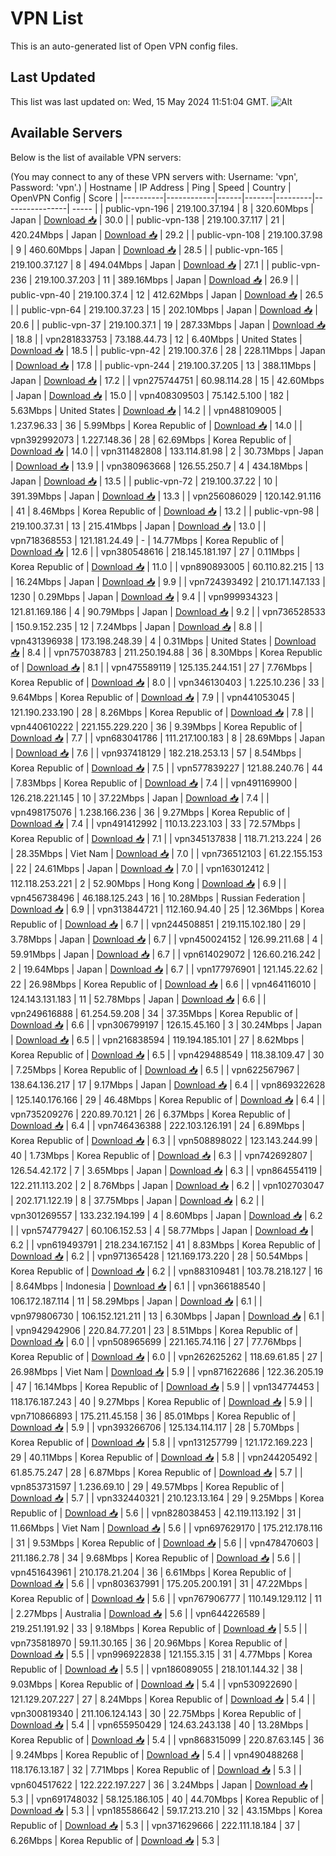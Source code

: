 # VPN List

This is an auto-generated list of Open VPN config files.

## Last Updated

This list was last updated on: Wed, 15 May 2024 11:51:04 GMT.
![Alt](https://repobeats.axiom.co/api/embed/186b98318ef1479477931607c1ad7d823f12451f.svg "Repobeats analytics image")

## Available Servers

Below is the list of available VPN servers:

(You may connect to any of these VPN servers with: Username: 'vpn', Password: 'vpn'.)
| Hostname | IP Address | Ping | Speed | Country | OpenVPN Config | Score |
|----------|------------|------|-------|---------|----------------| ----- |
| public-vpn-196 | 219.100.37.194 | 8 | 320.60Mbps | Japan | [Download 📥](./configs/server_0_JP.ovpn) | 30.0 |
| public-vpn-138 | 219.100.37.117 | 21 | 420.24Mbps | Japan | [Download 📥](./configs/server_1_JP.ovpn) | 29.2 |
| public-vpn-108 | 219.100.37.98 | 9 | 460.60Mbps | Japan | [Download 📥](./configs/server_2_JP.ovpn) | 28.5 |
| public-vpn-165 | 219.100.37.127 | 8 | 494.04Mbps | Japan | [Download 📥](./configs/server_3_JP.ovpn) | 27.1 |
| public-vpn-236 | 219.100.37.203 | 11 | 389.16Mbps | Japan | [Download 📥](./configs/server_4_JP.ovpn) | 26.9 |
| public-vpn-40 | 219.100.37.4 | 12 | 412.62Mbps | Japan | [Download 📥](./configs/server_5_JP.ovpn) | 26.5 |
| public-vpn-64 | 219.100.37.23 | 15 | 202.10Mbps | Japan | [Download 📥](./configs/server_6_JP.ovpn) | 20.6 |
| public-vpn-37 | 219.100.37.1 | 19 | 287.33Mbps | Japan | [Download 📥](./configs/server_7_JP.ovpn) | 18.8 |
| vpn281833753 | 73.188.44.73 | 12 | 6.40Mbps | United States | [Download 📥](./configs/server_8_US.ovpn) | 18.5 |
| public-vpn-42 | 219.100.37.6 | 28 | 228.11Mbps | Japan | [Download 📥](./configs/server_9_JP.ovpn) | 17.8 |
| public-vpn-244 | 219.100.37.205 | 13 | 388.11Mbps | Japan | [Download 📥](./configs/server_10_JP.ovpn) | 17.2 |
| vpn275744751 | 60.98.114.28 | 15 | 42.60Mbps | Japan | [Download 📥](./configs/server_11_JP.ovpn) | 15.0 |
| vpn408309503 | 75.142.5.100 | 182 | 5.63Mbps | United States | [Download 📥](./configs/server_12_US.ovpn) | 14.2 |
| vpn488109005 | 1.237.96.33 | 36 | 5.99Mbps | Korea Republic of | [Download 📥](./configs/server_13_KR.ovpn) | 14.0 |
| vpn392992073 | 1.227.148.36 | 28 | 62.69Mbps | Korea Republic of | [Download 📥](./configs/server_14_KR.ovpn) | 14.0 |
| vpn311482808 | 133.114.81.98 | 2 | 30.73Mbps | Japan | [Download 📥](./configs/server_15_JP.ovpn) | 13.9 |
| vpn380963668 | 126.55.250.7 | 4 | 434.18Mbps | Japan | [Download 📥](./configs/server_16_JP.ovpn) | 13.5 |
| public-vpn-72 | 219.100.37.22 | 10 | 391.39Mbps | Japan | [Download 📥](./configs/server_17_JP.ovpn) | 13.3 |
| vpn256086029 | 120.142.91.116 | 41 | 8.46Mbps | Korea Republic of | [Download 📥](./configs/server_18_KR.ovpn) | 13.2 |
| public-vpn-98 | 219.100.37.31 | 13 | 215.41Mbps | Japan | [Download 📥](./configs/server_19_JP.ovpn) | 13.0 |
| vpn718368553 | 121.181.24.49 | - | 14.77Mbps | Korea Republic of | [Download 📥](./configs/server_20_KR.ovpn) | 12.6 |
| vpn380548616 | 218.145.181.197 | 27 | 0.11Mbps | Korea Republic of | [Download 📥](./configs/server_21_KR.ovpn) | 11.0 |
| vpn890893005 | 60.110.82.215 | 13 | 16.24Mbps | Japan | [Download 📥](./configs/server_22_JP.ovpn) | 9.9 |
| vpn724393492 | 210.171.147.133 | 1230 | 0.29Mbps | Japan | [Download 📥](./configs/server_23_JP.ovpn) | 9.4 |
| vpn999934323 | 121.81.169.186 | 4 | 90.79Mbps | Japan | [Download 📥](./configs/server_24_JP.ovpn) | 9.2 |
| vpn736528533 | 150.9.152.235 | 12 | 7.24Mbps | Japan | [Download 📥](./configs/server_25_JP.ovpn) | 8.8 |
| vpn431396938 | 173.198.248.39 | 4 | 0.31Mbps | United States | [Download 📥](./configs/server_26_US.ovpn) | 8.4 |
| vpn757038783 | 211.250.194.88 | 36 | 8.30Mbps | Korea Republic of | [Download 📥](./configs/server_27_KR.ovpn) | 8.1 |
| vpn475589119 | 125.135.244.151 | 27 | 7.76Mbps | Korea Republic of | [Download 📥](./configs/server_28_KR.ovpn) | 8.0 |
| vpn346130403 | 1.225.10.236 | 33 | 9.64Mbps | Korea Republic of | [Download 📥](./configs/server_29_KR.ovpn) | 7.9 |
| vpn441053045 | 121.190.233.190 | 28 | 8.26Mbps | Korea Republic of | [Download 📥](./configs/server_30_KR.ovpn) | 7.8 |
| vpn440610222 | 221.155.229.220 | 36 | 9.39Mbps | Korea Republic of | [Download 📥](./configs/server_31_KR.ovpn) | 7.7 |
| vpn683041786 | 111.217.100.183 | 8 | 28.69Mbps | Japan | [Download 📥](./configs/server_32_JP.ovpn) | 7.6 |
| vpn937418129 | 182.218.253.13 | 57 | 8.54Mbps | Korea Republic of | [Download 📥](./configs/server_33_KR.ovpn) | 7.5 |
| vpn577839227 | 121.88.240.76 | 44 | 7.83Mbps | Korea Republic of | [Download 📥](./configs/server_34_KR.ovpn) | 7.4 |
| vpn491169900 | 126.218.221.145 | 10 | 37.22Mbps | Japan | [Download 📥](./configs/server_35_JP.ovpn) | 7.4 |
| vpn498175076 | 1.238.166.236 | 36 | 9.27Mbps | Korea Republic of | [Download 📥](./configs/server_36_KR.ovpn) | 7.4 |
| vpn491412992 | 110.13.223.103 | 33 | 72.57Mbps | Korea Republic of | [Download 📥](./configs/server_37_KR.ovpn) | 7.1 |
| vpn345137838 | 118.71.213.224 | 26 | 28.35Mbps | Viet Nam | [Download 📥](./configs/server_38_VN.ovpn) | 7.0 |
| vpn736512103 | 61.22.155.153 | 22 | 24.61Mbps | Japan | [Download 📥](./configs/server_39_JP.ovpn) | 7.0 |
| vpn163012412 | 112.118.253.221 | 2 | 52.90Mbps | Hong Kong | [Download 📥](./configs/server_40_HK.ovpn) | 6.9 |
| vpn456738496 | 46.188.125.243 | 16 | 10.28Mbps | Russian Federation | [Download 📥](./configs/server_41_RU.ovpn) | 6.9 |
| vpn313844721 | 112.160.94.40 | 25 | 12.36Mbps | Korea Republic of | [Download 📥](./configs/server_42_KR.ovpn) | 6.7 |
| vpn244508851 | 219.115.102.180 | 29 | 3.78Mbps | Japan | [Download 📥](./configs/server_43_JP.ovpn) | 6.7 |
| vpn450024152 | 126.99.211.68 | 4 | 59.91Mbps | Japan | [Download 📥](./configs/server_44_JP.ovpn) | 6.7 |
| vpn614029072 | 126.60.216.242 | 2 | 19.64Mbps | Japan | [Download 📥](./configs/server_45_JP.ovpn) | 6.7 |
| vpn177976901 | 121.145.22.62 | 22 | 26.98Mbps | Korea Republic of | [Download 📥](./configs/server_46_KR.ovpn) | 6.6 |
| vpn464116010 | 124.143.131.183 | 11 | 52.78Mbps | Japan | [Download 📥](./configs/server_47_JP.ovpn) | 6.6 |
| vpn249616888 | 61.254.59.208 | 34 | 37.35Mbps | Korea Republic of | [Download 📥](./configs/server_48_KR.ovpn) | 6.6 |
| vpn306799197 | 126.15.45.160 | 3 | 30.24Mbps | Japan | [Download 📥](./configs/server_49_JP.ovpn) | 6.5 |
| vpn216838594 | 119.194.185.101 | 27 | 8.62Mbps | Korea Republic of | [Download 📥](./configs/server_50_KR.ovpn) | 6.5 |
| vpn429488549 | 118.38.109.47 | 30 | 7.25Mbps | Korea Republic of | [Download 📥](./configs/server_51_KR.ovpn) | 6.5 |
| vpn622567967 | 138.64.136.217 | 17 | 9.17Mbps | Japan | [Download 📥](./configs/server_52_JP.ovpn) | 6.4 |
| vpn869322628 | 125.140.176.166 | 29 | 46.48Mbps | Korea Republic of | [Download 📥](./configs/server_53_KR.ovpn) | 6.4 |
| vpn735209276 | 220.89.70.121 | 26 | 6.37Mbps | Korea Republic of | [Download 📥](./configs/server_54_KR.ovpn) | 6.4 |
| vpn746436388 | 222.103.126.191 | 24 | 6.89Mbps | Korea Republic of | [Download 📥](./configs/server_55_KR.ovpn) | 6.3 |
| vpn508898022 | 123.143.244.99 | 40 | 1.73Mbps | Korea Republic of | [Download 📥](./configs/server_56_KR.ovpn) | 6.3 |
| vpn742692807 | 126.54.42.172 | 7 | 3.65Mbps | Japan | [Download 📥](./configs/server_57_JP.ovpn) | 6.3 |
| vpn864554119 | 122.211.113.202 | 2 | 8.76Mbps | Japan | [Download 📥](./configs/server_58_JP.ovpn) | 6.2 |
| vpn102703047 | 202.171.122.19 | 8 | 37.75Mbps | Japan | [Download 📥](./configs/server_59_JP.ovpn) | 6.2 |
| vpn301269557 | 133.232.194.199 | 4 | 8.60Mbps | Japan | [Download 📥](./configs/server_60_JP.ovpn) | 6.2 |
| vpn574779427 | 60.106.152.53 | 4 | 58.77Mbps | Japan | [Download 📥](./configs/server_61_JP.ovpn) | 6.2 |
| vpn619493791 | 218.234.167.152 | 41 | 8.83Mbps | Korea Republic of | [Download 📥](./configs/server_62_KR.ovpn) | 6.2 |
| vpn971365428 | 121.169.173.220 | 28 | 50.54Mbps | Korea Republic of | [Download 📥](./configs/server_63_KR.ovpn) | 6.2 |
| vpn883109481 | 103.78.218.127 | 16 | 8.64Mbps | Indonesia | [Download 📥](./configs/server_64_ID.ovpn) | 6.1 |
| vpn366188540 | 106.172.187.114 | 11 | 58.29Mbps | Japan | [Download 📥](./configs/server_65_JP.ovpn) | 6.1 |
| vpn979806730 | 106.152.121.211 | 13 | 6.30Mbps | Japan | [Download 📥](./configs/server_66_JP.ovpn) | 6.1 |
| vpn942942906 | 220.84.77.201 | 23 | 8.51Mbps | Korea Republic of | [Download 📥](./configs/server_67_KR.ovpn) | 6.0 |
| vpn508965699 | 221.165.74.116 | 27 | 77.76Mbps | Korea Republic of | [Download 📥](./configs/server_68_KR.ovpn) | 6.0 |
| vpn262625262 | 118.69.61.85 | 27 | 26.98Mbps | Viet Nam | [Download 📥](./configs/server_69_VN.ovpn) | 5.9 |
| vpn871622686 | 122.36.205.19 | 47 | 16.14Mbps | Korea Republic of | [Download 📥](./configs/server_70_KR.ovpn) | 5.9 |
| vpn134774453 | 118.176.187.243 | 40 | 9.27Mbps | Korea Republic of | [Download 📥](./configs/server_71_KR.ovpn) | 5.9 |
| vpn710866893 | 175.211.45.158 | 36 | 85.01Mbps | Korea Republic of | [Download 📥](./configs/server_72_KR.ovpn) | 5.9 |
| vpn393266706 | 125.134.114.117 | 28 | 5.70Mbps | Korea Republic of | [Download 📥](./configs/server_73_KR.ovpn) | 5.8 |
| vpn131257799 | 121.172.169.223 | 29 | 40.11Mbps | Korea Republic of | [Download 📥](./configs/server_74_KR.ovpn) | 5.8 |
| vpn244205492 | 61.85.75.247 | 28 | 6.87Mbps | Korea Republic of | [Download 📥](./configs/server_75_KR.ovpn) | 5.7 |
| vpn853731597 | 1.236.69.10 | 29 | 49.57Mbps | Korea Republic of | [Download 📥](./configs/server_76_KR.ovpn) | 5.7 |
| vpn332440321 | 210.123.13.164 | 29 | 9.25Mbps | Korea Republic of | [Download 📥](./configs/server_77_KR.ovpn) | 5.6 |
| vpn828038453 | 42.119.113.192 | 31 | 11.66Mbps | Viet Nam | [Download 📥](./configs/server_78_VN.ovpn) | 5.6 |
| vpn697629170 | 175.212.178.116 | 31 | 9.53Mbps | Korea Republic of | [Download 📥](./configs/server_79_KR.ovpn) | 5.6 |
| vpn478470603 | 211.186.2.78 | 34 | 9.68Mbps | Korea Republic of | [Download 📥](./configs/server_80_KR.ovpn) | 5.6 |
| vpn451643961 | 210.178.21.204 | 36 | 6.61Mbps | Korea Republic of | [Download 📥](./configs/server_81_KR.ovpn) | 5.6 |
| vpn803637991 | 175.205.200.191 | 31 | 47.22Mbps | Korea Republic of | [Download 📥](./configs/server_82_KR.ovpn) | 5.6 |
| vpn767906777 | 110.149.129.112 | 11 | 2.27Mbps | Australia | [Download 📥](./configs/server_83_AU.ovpn) | 5.6 |
| vpn644226589 | 219.251.191.92 | 33 | 9.18Mbps | Korea Republic of | [Download 📥](./configs/server_84_KR.ovpn) | 5.5 |
| vpn735818970 | 59.11.30.165 | 36 | 20.96Mbps | Korea Republic of | [Download 📥](./configs/server_85_KR.ovpn) | 5.5 |
| vpn996922838 | 121.155.3.15 | 31 | 4.77Mbps | Korea Republic of | [Download 📥](./configs/server_86_KR.ovpn) | 5.5 |
| vpn186089055 | 218.101.144.32 | 38 | 9.03Mbps | Korea Republic of | [Download 📥](./configs/server_87_KR.ovpn) | 5.4 |
| vpn530922690 | 121.129.207.227 | 27 | 8.24Mbps | Korea Republic of | [Download 📥](./configs/server_88_KR.ovpn) | 5.4 |
| vpn300819340 | 211.106.124.143 | 30 | 22.75Mbps | Korea Republic of | [Download 📥](./configs/server_89_KR.ovpn) | 5.4 |
| vpn655950429 | 124.63.243.138 | 40 | 13.28Mbps | Korea Republic of | [Download 📥](./configs/server_90_KR.ovpn) | 5.4 |
| vpn868315099 | 220.87.63.145 | 36 | 9.24Mbps | Korea Republic of | [Download 📥](./configs/server_91_KR.ovpn) | 5.4 |
| vpn490488268 | 118.176.13.187 | 32 | 7.71Mbps | Korea Republic of | [Download 📥](./configs/server_92_KR.ovpn) | 5.3 |
| vpn604517622 | 122.222.197.227 | 36 | 3.24Mbps | Japan | [Download 📥](./configs/server_93_JP.ovpn) | 5.3 |
| vpn691748032 | 58.125.186.105 | 40 | 44.70Mbps | Korea Republic of | [Download 📥](./configs/server_94_KR.ovpn) | 5.3 |
| vpn185586642 | 59.17.213.210 | 32 | 43.15Mbps | Korea Republic of | [Download 📥](./configs/server_95_KR.ovpn) | 5.3 |
| vpn371629666 | 222.111.18.184 | 37 | 6.26Mbps | Korea Republic of | [Download 📥](./configs/server_96_KR.ovpn) | 5.3 |

